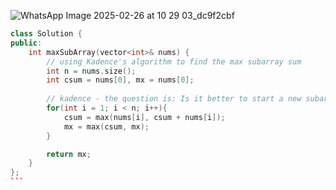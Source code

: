 ![WhatsApp Image 2025-02-26 at 10 29 03_dc9f2cbf](https://github.com/user-attachments/assets/47b64838-c8a4-454e-aacf-1141d4be329f)

```c++
class Solution {
public:
    int maxSubArray(vector<int>& nums) {
        // using Kadence's algorithm to find the max subarray sum
        int n = nums.size();
        int csum = nums[0], mx = nums[0];
        
        // kadence - the question is: Is it better to start a new subarray from this position or is it better to append to the already formed subarray 
        for(int i = 1; i < n; i++){
            csum = max(nums[i], csum + nums[i]);
            mx = max(csum, mx);
        }

        return mx;
    }
};
```​
